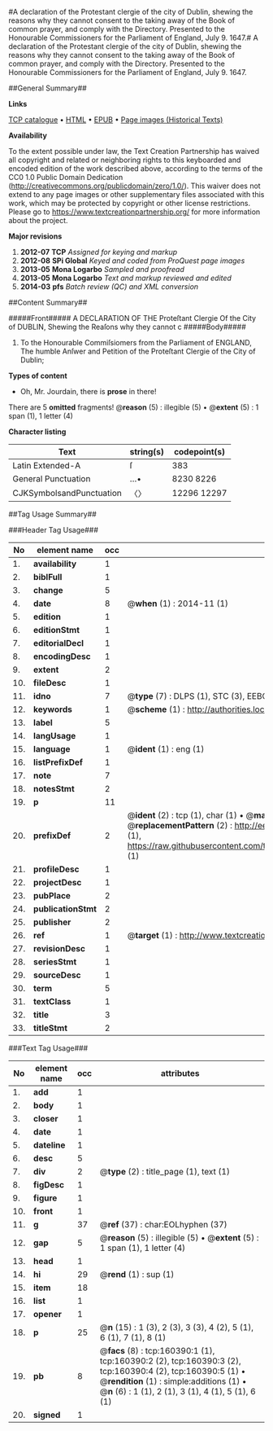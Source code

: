 #A declaration of the Protestant clergie of the city of Dublin, shewing the reasons why they cannot consent to the taking away of the Book of common prayer, and comply with the Directory. Presented to the Honourable Commissioners for the Parliament of England, July 9. 1647.#
A declaration of the Protestant clergie of the city of Dublin, shewing the reasons why they cannot consent to the taking away of the Book of common prayer, and comply with the Directory. Presented to the Honourable Commissioners for the Parliament of England, July 9. 1647.

##General Summary##

**Links**

[TCP catalogue](http://www.ota.ox.ac.uk/tcp/)  • 
[HTML](http://tei.it.ox.ac.uk/tcp/Texts-HTML/free/A82/A82229.html)  • 
[EPUB](http://tei.it.ox.ac.uk/tcp/Texts-EPUB/free/A82/A82229.epub) • 
[Page images (Historical Texts)](https://historicaltexts.jisc.ac.uk/eebo-99862226e)

**Availability**

To the extent possible under law, the Text Creation Partnership has waived all copyright and related or neighboring rights to this keyboarded and encoded edition of the work described above, according to the terms of the CC0 1.0 Public Domain Dedication (http://creativecommons.org/publicdomain/zero/1.0/). This waiver does not extend to any page images or other supplementary files associated with this work, which may be protected by copyright or other license restrictions. Please go to https://www.textcreationpartnership.org/ for more information about the project.

**Major revisions**

1. __2012-07__ __TCP__ *Assigned for keying and markup*
1. __2012-08__ __SPi Global__ *Keyed and coded from ProQuest page images*
1. __2013-05__ __Mona Logarbo__ *Sampled and proofread*
1. __2013-05__ __Mona Logarbo__ *Text and markup reviewed and edited*
1. __2014-03__ __pfs__ *Batch review (QC) and XML conversion*

##Content Summary##

#####Front#####
A DECLARATION OF THE Proteſtant Clergie Of the City of DUBLIN, Shewing the Reaſons why they cannot c
#####Body#####

1. To the Honourable Commiſsiomers from the Parliament of ENGLAND, The humble Anſwer and Petition of the Proteſtant Clergie of the City of Dublin;

**Types of content**

  * Oh, Mr. Jourdain, there is **prose** in there!

There are 5 **omitted** fragments! 
 @__reason__ (5) : illegible (5)  •  @__extent__ (5) : 1 span (1), 1 letter (4)

**Character listing**


|Text|string(s)|codepoint(s)|
|---|---|---|
|Latin Extended-A|ſ|383|
|General Punctuation|…•|8230 8226|
|CJKSymbolsandPunctuation|〈〉|12296 12297|

##Tag Usage Summary##

###Header Tag Usage###

|No|element name|occ|attributes|
|---|---|---|---|
|1.|__availability__|1||
|2.|__biblFull__|1||
|3.|__change__|5||
|4.|__date__|8| @__when__ (1) : 2014-11 (1)|
|5.|__edition__|1||
|6.|__editionStmt__|1||
|7.|__editorialDecl__|1||
|8.|__encodingDesc__|1||
|9.|__extent__|2||
|10.|__fileDesc__|1||
|11.|__idno__|7| @__type__ (7) : DLPS (1), STC (3), EEBO-CITATION (1), PROQUEST (1), VID (1)|
|12.|__keywords__|1| @__scheme__ (1) : http://authorities.loc.gov/ (1)|
|13.|__label__|5||
|14.|__langUsage__|1||
|15.|__language__|1| @__ident__ (1) : eng (1)|
|16.|__listPrefixDef__|1||
|17.|__note__|7||
|18.|__notesStmt__|2||
|19.|__p__|11||
|20.|__prefixDef__|2| @__ident__ (2) : tcp (1), char (1)  •  @__matchPattern__ (2) : ([0-9\-]+):([0-9IVX]+) (1), (.+) (1)  •  @__replacementPattern__ (2) : http://eebo.chadwyck.com/downloadtiff?vid=$1&page=$2 (1), https://raw.githubusercontent.com/textcreationpartnership/Texts/master/tcpchars.xml#$1 (1)|
|21.|__profileDesc__|1||
|22.|__projectDesc__|1||
|23.|__pubPlace__|2||
|24.|__publicationStmt__|2||
|25.|__publisher__|2||
|26.|__ref__|1| @__target__ (1) : http://www.textcreationpartnership.org/docs/. (1)|
|27.|__revisionDesc__|1||
|28.|__seriesStmt__|1||
|29.|__sourceDesc__|1||
|30.|__term__|5||
|31.|__textClass__|1||
|32.|__title__|3||
|33.|__titleStmt__|2||


###Text Tag Usage###

|No|element name|occ|attributes|
|---|---|---|---|
|1.|__add__|1||
|2.|__body__|1||
|3.|__closer__|1||
|4.|__date__|1||
|5.|__dateline__|1||
|6.|__desc__|5||
|7.|__div__|2| @__type__ (2) : title_page (1), text (1)|
|8.|__figDesc__|1||
|9.|__figure__|1||
|10.|__front__|1||
|11.|__g__|37| @__ref__ (37) : char:EOLhyphen (37)|
|12.|__gap__|5| @__reason__ (5) : illegible (5)  •  @__extent__ (5) : 1 span (1), 1 letter (4)|
|13.|__head__|1||
|14.|__hi__|29| @__rend__ (1) : sup (1)|
|15.|__item__|18||
|16.|__list__|1||
|17.|__opener__|1||
|18.|__p__|25| @__n__ (15) : 1 (3), 2 (3), 3 (3), 4 (2), 5 (1), 6 (1), 7 (1), 8 (1)|
|19.|__pb__|8| @__facs__ (8) : tcp:160390:1 (1), tcp:160390:2 (2), tcp:160390:3 (2), tcp:160390:4 (2), tcp:160390:5 (1)  •  @__rendition__ (1) : simple:additions (1)  •  @__n__ (6) : 1 (1), 2 (1), 3 (1), 4 (1), 5 (1), 6 (1)|
|20.|__signed__|1||
